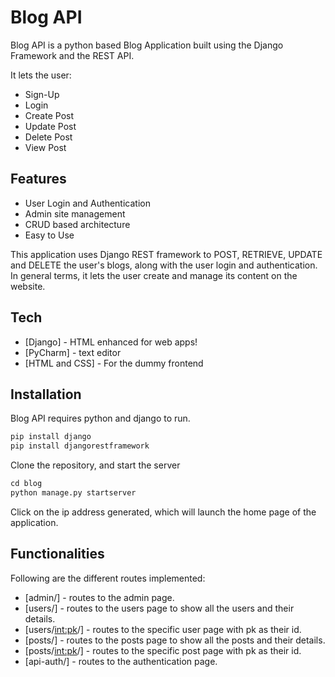 # Blog API

Blog API is a python based Blog Application built using the Django Framework and the REST API.

It lets the user:

- Sign-Up
- Login
- Create Post
- Update Post
- Delete Post
- View Post

## Features

- User Login and Authentication
- Admin site management
- CRUD based architecture
- Easy to Use

This application uses Django REST framework to POST, RETRIEVE, UPDATE and DELETE the user's blogs, along with the user
login and authentication. In general terms, it lets the user create and manage its content on the website.

## Tech

- [Django] - HTML enhanced for web apps!
- [PyCharm] - text editor
- [HTML and CSS] - For the dummy frontend

## Installation

Blog API requires python and django to run.

```python
pip install django
pip install djangorestframework
```

Clone the repository, and start the server

```python
cd blog
python manage.py startserver
```

Click on the ip address generated, which will launch the home page of the application.

## Functionalities

Following are the different routes implemented:

- [admin/] - routes to the admin page.
- [users/] - routes to the users page to show all the users and their details.
- [users/<int:pk>/] - routes to the specific user page with pk as their id.
- [posts/] - routes to the posts page to show all the posts and their details.
- [posts/<int:pk>/] - routes to the specific post page with pk as their id.
- [api-auth/] - routes to the authentication page.